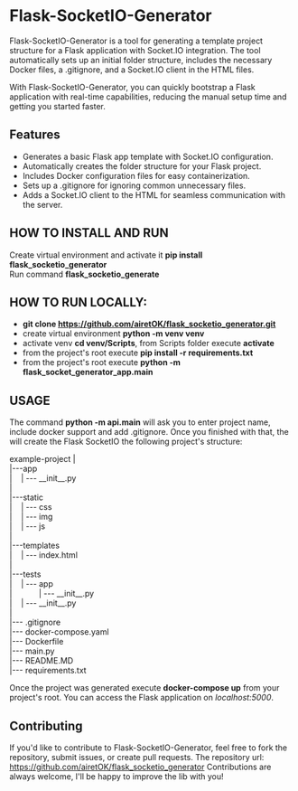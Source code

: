 # Flask-SocketIO-Generator
Flask-SocketIO-Generator is a tool for generating a template project structure for a Flask application with Socket.IO integration. The tool automatically sets up an initial folder structure, includes the necessary Docker files, a .gitignore, and a Socket.IO client in the HTML files.

With Flask-SocketIO-Generator, you can quickly bootstrap a Flask application with real-time capabilities, reducing the manual setup time and getting you started faster.

## Features
- Generates a basic Flask app template with Socket.IO configuration.
- Automatically creates the folder structure for your Flask project.
- Includes Docker configuration files for easy containerization.
- Sets up a .gitignore for ignoring common unnecessary files.
- Adds a Socket.IO client to the HTML for seamless communication with the server.

## HOW TO INSTALL AND RUN
Create virtual environment and activate it
**pip install flask_socketio_generator**  
Run command **flask_socketio_generate**

## HOW TO RUN LOCALLY:
- **git clone https://github.com/airetOK/flask_socketio_generator.git**
- create virtual environment **python -m venv venv**
- activate venv **cd venv/Scripts**, from Scripts folder execute **activate**
- from the project's root execute **pip install -r requirements.txt**
- from the project's root execute **python -m flask_socket_generator_app.main**

## USAGE
The command **python -m api.main** will ask you to enter project name, include docker support and add .gitignore.
Once you finished with that, the will create the Flask SocketIO the following project's structure:

example-project
|  
|---app  
|&nbsp;&nbsp;&nbsp;&nbsp;|  ---   \_\_init\_\_.py  
|  
|---static  
|&nbsp;&nbsp;&nbsp;&nbsp;|  ---   css  
|&nbsp;&nbsp;&nbsp;&nbsp;|  ---   img  
|&nbsp;&nbsp;&nbsp;&nbsp;|  ---   js  
|  
|---templates  
|&nbsp;&nbsp;&nbsp;&nbsp;|  ---   index.html  
|  
|---tests  
|&nbsp;&nbsp;&nbsp;&nbsp;|  ---   app  
|&nbsp;&nbsp;&nbsp;&nbsp;&nbsp;&nbsp;&nbsp;&nbsp;&nbsp;&nbsp;&nbsp;&nbsp;|  ---   \_\_init\_\_.py  
|&nbsp;&nbsp;&nbsp;&nbsp;|  ---   \_\_init\_\_.py  
|  
|---   .gitignore  
|---   docker-compose.yaml  
|---   Dockerfile  
|---   main.py  
|---   README.MD  
|---   requirements.txt  

Once the project was generated execute **docker-compose up** from your project's root. You can access the Flask application on *localhost:5000*.

## Contributing
If you'd like to contribute to Flask-SocketIO-Generator, feel free to fork the repository, submit issues, or create pull requests. 
The repository url: https://github.com/airetOK/flask_socketio_generator
Contributions are always welcome, I'll be happy to improve the lib with you!
